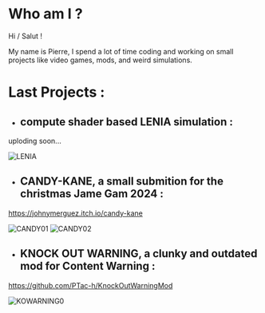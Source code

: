 
# Who am I ?

Hi / Salut ! 

My name is Pierre, 
I spend a lot of time coding and working on small projects like video games, mods, and weird simulations.

# Last Projects : 
- ## compute shader based LENIA simulation : 
uploding soon...

![LENIA](https://github.com/user-attachments/assets/e8ec2050-4a83-4594-9376-a57d182d4700)

- ## CANDY-KANE, a small submition for the christmas Jame Gam 2024 : 
https://johnymerguez.itch.io/candy-kane

![CANDY01](https://img.itch.zone/aW1hZ2UvMzIwMjkyMS8xOTEyMzk0OC5qcGc=/original/ymQ8Fg.jpg)
![CANDY02](https://img.itch.zone/aW1hZ2UvMzIwMjkyMS8xOTEyMzk0OS5qcGc=/original/Y8ffDo.jpg)

- ## KNOCK OUT WARNING, a clunky and outdated mod for Content Warning : 
https://github.com/PTac-h/KnockOutWarningMod

![KOWARNING0](https://private-user-images.githubusercontent.com/152717609/320304656-15d616ce-230a-4c64-855d-c3b357678220.png?jwt=eyJhbGciOiJIUzI1NiIsInR5cCI6IkpXVCJ9.eyJpc3MiOiJnaXRodWIuY29tIiwiYXVkIjoicmF3LmdpdGh1YnVzZXJjb250ZW50LmNvbSIsImtleSI6ImtleTUiLCJleHAiOjE3MzkyMDg3NDksIm5iZiI6MTczOTIwODQ0OSwicGF0aCI6Ii8xNTI3MTc2MDkvMzIwMzA0NjU2LTE1ZDYxNmNlLTIzMGEtNGM2NC04NTVkLWMzYjM1NzY3ODIyMC5wbmc_WC1BbXotQWxnb3JpdGhtPUFXUzQtSE1BQy1TSEEyNTYmWC1BbXotQ3JlZGVudGlhbD1BS0lBVkNPRFlMU0E1M1BRSzRaQSUyRjIwMjUwMjEwJTJGdXMtZWFzdC0xJTJGczMlMkZhd3M0X3JlcXVlc3QmWC1BbXotRGF0ZT0yMDI1MDIxMFQxNzI3MjlaJlgtQW16LUV4cGlyZXM9MzAwJlgtQW16LVNpZ25hdHVyZT1mYTI0MTFhMWY2NDkyNjU0ZDE3MjM1MDNmZDM1MzkyNzlmMzljZTg4NWI1NzdjNzg1OTA3ODQwOThlMTllMDQ3JlgtQW16LVNpZ25lZEhlYWRlcnM9aG9zdCJ9.lUDNsp1w6a8nx1TCDSxJBBHLMZUBYpqVTn1Fm9AiVfI)
